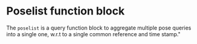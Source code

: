 Poselist function block
=======================

The ``poselist`` is a query function block to aggregate multiple pose queries into a single one, w.r.t to a single common reference and time stamp."